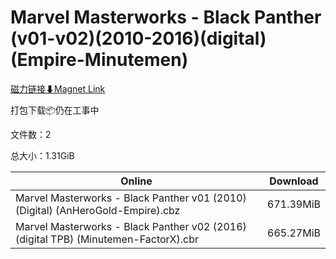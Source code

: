 # Marvel Masterworks - Black Panther (v01-v02)(2010-2016)(digital)(Empire-Minutemen)

[磁力链接⬇Magnet Link](magnet:?xt=urn:btih:8e232d2434e27fd5025272a89d8b1d7c29cbe24e&dn=Marvel%20Masterworks%20-%20Black%20Panther%20%28v01-v02%29%282010-2016%29%28digital%29%28Empire-Minutemen%29)

打包下载📦仍在工事中

文件数：2

总大小：1.31GiB

Online | Download
--- | ---
Marvel Masterworks - Black Panther v01 (2010) (Digital) (AnHeroGold-Empire).cbz | 671.39MiB
Marvel Masterworks - Black Panther v02 (2016) (digital TPB) (Minutemen-FactorX).cbr | 665.27MiB